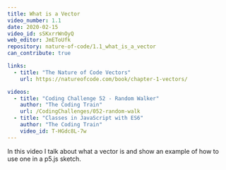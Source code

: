 ```yaml
---
title: What is a Vector
video_number: 1.1
date: 2020-02-15
video_id: sSKxrrWnOyQ
web_editor: JmEToUfk
repository: nature-of-code/1.1_what_is_a_vector
can_contribute: true

links:
  - title: "The Nature of Code Vectors"
    url: https://natureofcode.com/book/chapter-1-vectors/

videos:
  - title: "Coding Challenge 52 - Random Walker"
    author: "The Coding Train"
    url: /CodingChallenges/052-random-walk
  - title: "Classes in JavaScript with ES6"
    author: "The Coding Train"
    video_id: T-HGdc8L-7w
---
```


In this video I talk about what a vector is and show an example of how to use one in a p5.js sketch.

